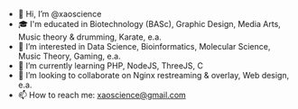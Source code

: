 - 👋 Hi, I’m @xaoscience
- 🎓 I'm educated in Biotechnology (BASc), Graphic Design, Media Arts, Music theory & drumming, Karate, e.a.
- 👀 I’m interested in Data Science, Bioinformatics, Molecular Science, Music Theory, Gaming, e.a.
- 🌱 I’m currently learning PHP, NodeJS, ThreeJS, C
- 💞️ I’m looking to collaborate on Nginx restreaming & overlay, Web design, e.a.
- 📫 How to reach me: xaoscience@gmail.com

<!---
xaoscience/xaoscience is a ✨ special ✨ repository because its `README.md` (this file) appears on your GitHub profile.
You can click the Preview link to take a look at your changes.
--->

